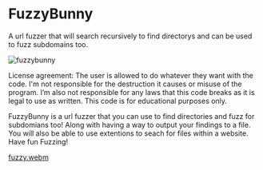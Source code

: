 # FuzzyBunny
A url fuzzer that will search recursively to find directorys and can be used to fuzz subdomains too.

![fuzzybunny](https://github.com/user-attachments/assets/1525782e-088b-4294-ae5e-4bfc89aedd17)

License agreement: The user is allowed to do whatever they want with the code. I'm not responsible for the destruction it causes or misuse of the program. I’m also not responsible for any laws that this code breaks as it is legal to use as written. This code is for educational purposes only.


FuzzyBunny is a url fuzzer that you can use to find directories and fuzz for subdomians too! Along with having a way to output your findings to a file. You will also be able to use extentions to seach for files within a website. Have fun Fuzzing!

[fuzzy.webm](https://github.com/user-attachments/assets/39b0acc1-4261-46b3-bcfc-1cec6f62e3e6)